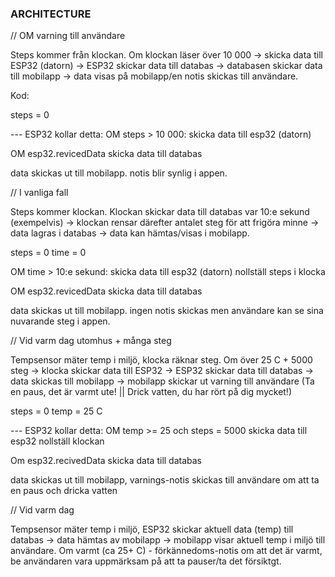### ARCHITECTURE

// OM varning till användare

Steps kommer från klockan. Om klockan läser över 10 000 -> skicka data till ESP32 (datorn) -> ESP32 skickar data till databas -> databasen skickar data till mobilapp -> data visas på mobilapp/en notis skickas till användare. 

Kod:

steps = 0


--- ESP32 kollar detta:
OM steps > 10 000:
  skicka data till esp32 (datorn)

OM esp32.revicedData
  skicka data till databas

data skickas ut till mobilapp. notis blir synlig i appen.




// I vanliga fall

Steps kommer klockan. Klockan skickar data till databas var 10:e sekund (exempelvis) -> klockan rensar därefter antalet steg för att frigöra minne -> data lagras i databas -> data kan hämtas/visas i mobilapp. 

steps = 0
time = 0

OM time > 10:e sekund:
  skicka data till esp32 (datorn)
  nollställ steps i klocka

OM esp32.revicedData
  skicka data till databas

data skickas ut till mobilapp. ingen notis skickas men användare kan se sina nuvarande steg i appen.




// Vid varm dag utomhus + många steg

Tempsensor mäter temp i miljö, klocka räknar steg. Om över 25 C + 5000 steg -> klocka skickar data till ESP32 -> ESP32 skickar data till databas -> data skickas till mobilapp -> mobilapp skickar ut varning till användare (Ta en paus, det är varmt ute! || Drick vatten, du har rört på dig mycket!)

steps = 0
temp = 25 C

--- ESP32 kollar detta:
OM temp >= 25 och steps = 5000
  skicka data till esp32 
  nollställ klockan

Om esp32.recivedData
  skicka data till databas

data skickas ut till mobilapp, varnings-notis skickas till användare om att ta en paus och dricka vatten

// Vid varm dag


Tempsensor mäter temp i miljö, ESP32 skickar aktuell data (temp) till databas -> data hämtas av mobilapp -> mobilapp visar aktuell temp i miljö till användare. Om varmt (ca 25+ C) - förkännedoms-notis om att det är varmt, be användaren vara uppmärksam på att ta pauser/ta det försiktgt.


